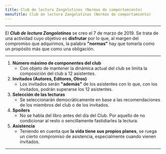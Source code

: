 ```yaml
---
title: Club de lectura Zangolotinos (Normas de comportamiento)
menuTitle: Club de lectura Zangolotinos (Normas de comportamiento)
---
```

***
El ***Club de lectura Zangolotinos*** se creo el 7 de marzo de 2019. Se trata de una actividad cuyo objetivo es **disfrutar** por lo que, al margen del compromiso que adquirimos, la palabra **"normas"** hay que tomarla como un propósito más que como una obligación. 
***
1. **Número máximo de componentes del club**
    - Con objeto de mantener la dinámica actual del club se limita la composición del club a 12 asistentes.
2. **Invitados (Autores, Editores, Otros)**
    - Los invitados serán **"además"** de los asistentes con lo que, con los invitados, podrán superarse los 12 asistentes.
3. **Selección de las lecturas**
    - Se seleccionarán democráticamente en base a las recomendaciones de los miembros del club o de los invitados.
4. **Spoilers**
    - No se habla del libro antes del día del Club. Por aquello de no condicionar al resto o sencillamente fastidiarles la lectura. 
5. **Asistencia**
    - Teniendo en cuenta que **la vida tiene sus propios planes**, se ruega un cierto compromiso de asistencia, especialmente cuando vienen invitados.
***

